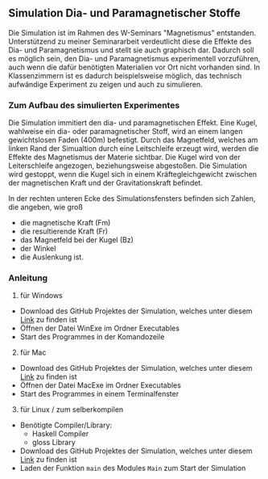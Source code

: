 ## Simulation Dia- und Paramagnetischer Stoffe

Die Simulation ist im Rahmen des W-Seminars "Magnetismus" entstanden. Unterstützend zu meiner Seminararbeit verdeutlicht diese die Effekte des Dia- und Paramagnetismus und stellt sie auch graphisch dar. Dadurch soll es möglich sein, den Dia- und Paramagnetismus experimentell vorzuführen, auch wenn die dafür benötigten Materialien vor Ort nicht vorhanden sind. In Klassenzimmern ist es dadurch beispielsweise möglich, das technisch aufwändige Experiment zu zeigen und auch zu simulieren.

### Zum Aufbau des simulierten Experimentes

Die Simulation immitiert den dia- und paramagnetischen Effekt. Eine Kugel, wahlweise ein dia- oder paramagnetischer Stoff, wird an einem langen gewichtslosen Faden (400m) befestigt. Durch das Magnetfeld, welches am linken Rand der Simualtion durch eine Leitschleife erzeugt wird, werden die Effekte des Magnetismus der Materie sichtbar. Die Kugel wird von der Leiterschleife angezogen, beziehungsweise abgestoßen. Die Simulation wird gestoppt, wenn die Kugel sich in einem Kräftegleichgewicht zwischen der magnetischen Kraft und der Gravitationskraft befindet.


In der rechten unteren Ecke des Simulationsfensters befinden sich Zahlen, die angeben, wie groß
  - die magnetische Kraft (Fm)
  - die resultierende Kraft (Fr)
  - das Magnetfeld bei der Kugel (Bz)
  - der Winkel
  - die Auslenkung
ist. 

### Anleitung


1. für Windows
  - Download des GitHub Projektes der Simulation, welches unter diesem [Link](https://github.com/mk2510/SimulationDownload) zu finden ist
  - Öffnen der Datei WinExe im Ordner Executables
  - Start des Programmes in der Komandozeile
  
2. für Mac
  - Download des GitHub Projektes der Simulation, welches unter diesem [Link](https://github.com/mk2510/SimulationDownload) zu finden ist
  - Öffnen der Datei MacExe im Ordner Executables
  - Start des Programmes in einem Terminalfenster
  
3. für Linux / zum selberkompilen
  - Benötigte Compiler/Library:
    - Haskell Compiler
    - gloss Library 
  - Download des GitHub Projektes der Simulation, welches unter diesem [Link](https://github.com/mk2510/SimulationDownload) zu finden ist
  - Laden der Funktion `main` des Modules `Main` zum Start der Simulation
  
  
 


